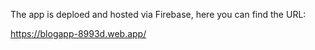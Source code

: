 The app is deploed and hosted via Firebase, here you can find the URL:

https://blogapp-8993d.web.app/
